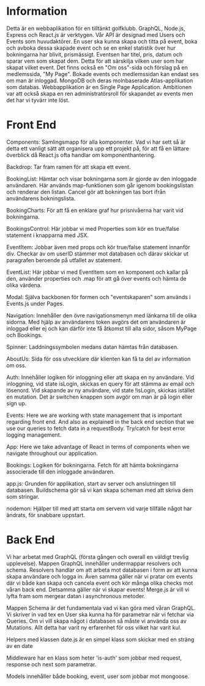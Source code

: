 # Information

Detta är en webbaplikation för en tilltänkt golfklubb. GraphQL, Node.js, Express och React.js är verktygen. Vår API är designad med Users och Events som huvudaktörer. En user ska kunna skapa och titta på event, boka och avboka dessa skapade event och se en enkel statistik över hur bokningarna har blivit, prismässigt. Eventsen har titel, pris, datum och sparar vem som skapat dem. Detta för att särskilja vilken user som har skapat vilket event. Det finns också en "Om oss"-sida och förslag på en medlemssida, "My Page". Bokade events och medlemssidan kan endast ses om man är inloggad. MongoDB och deras molnbaserade Atlas-applikation som databas. Webbapplikation är en Single Page Application. Ambitionen var att också skapa en ren administratörsroll för skapandet av events men det har vi tyvärr inte löst.  

# Front End

Components: Samlingsmapp för alla komponenter. Vad vi har sett så är detta ett vanligt sätt att organisera upp ett projekt på, för att få en lättare överblick då React.js ofta handlar om komponenthantering.

Backdrop: Tar fram ramen för att skapa ett event. 

BookingList: Hämtar och visar bokningarna som är gjorde av den inloggade användaren. Här används map-funktionen som går igenom bookingslistan och renderar den listan. Cancel gör att bokningen tas bort ifrån användarens bokningslista.

BookingCharts: För att få en enklare graf hur prisnivåerna har varit vid bokningarna. 

BookingsControl: Här jobbar vi med Properties som kör en true/false statement i knapparna med JSX.

EventItem: Jobbar även med props och kör true/false statement innanför div. Checkar av om userID stämmer mot databasen och därav skickar ut paragrafen beroende på utfallet av statement.

EventList: Här jobbar vi med EventItem som en komponent och kallar på den, använder properties och .map för att gå över events och hämta de olika värdena. 

Modal: Själva backbonen för formen och "eventskaparen" som används i Events.js under Pages.  

Navigation: Innehåller den övre navigationsmenyn med länkarna till de olika sidorna. Med hjälp av användarens token avgörs det om användaren är inloggad eller ej och kan därför inte få åtkomst till alla sidor, såsom MyPage och Bookings. 

Spinner: Laddningssymbolen medans datan hämtas från databasen.

AboutUs: Sida för oss utvecklare där klienten kan få ta del av information om oss.

Auth: Innehåller logiken för inloggning eller att skapa en ny användare. Vid inloggning, vid state isLogin, skickas en query för att stämma av email och lösenord. Vid skapande av ny användare, vid state !isLogin, skickas istället en mutation. Det är switchen knappen som avgör om man är på login eller sign up. 

Events: Here we are working with state management that is important regarding front end. And also as explained in the back end section that we use our queries to fetch data in a requestBody. Try/catch for best error logging management.

App: Here we take advantage of React in terms of components when we navigate throughout our application.

Bookings: Logiken för bokningarna. Fetch för att hämta bokningarna associerade till den inloggade användaren. 


app.js: Grunden för applikation, start av server och anslutningen till databasen. 
Buildschema gör så vi kan skapa scheman med att skriva dem som stringar. 

nodemon: Hjälper till med att starta om servern vid varje tillfälle något har ändrats, för snabbare uppstart. 

# Back End

Vi har arbetat med GraphQL (första gången och overall en väldigt trevlig upplevelse). Mappen GraphQL innehåller undermappar resolvers och schema. Resolvers handlar om att arbeta mot databasen i form av att kunna skapa användare och logga in. Även samma gäller när vi pratar om events där vi både kan skapa och cancela event och kör många olika checks mot våran back end. Detsamma gäller när vi skapar events! Merge.js är vill vi lyfta fram som mergear datan i asynchronous metoder.

Mappen Schema är det fundamentala vad vi kan göra med våran GraphQL. Vi skriver in vad tex en User ska kunna ha för parametrar när vi fetchar via Queries. Om vi vill skapa något i databasen så måste vi använda oss av Mutations. Allt detta har varit ny erfarenhet för oss vilket har varit kul.

Helpers med klassen date.js är en simpel klass som skickar med en sträng av en date

Middleware har en klass som heter 'is-auth' som jobbar med request, response och next som parametrar.

Models innehåller både booking, event, user som jobbar mot mongoose.